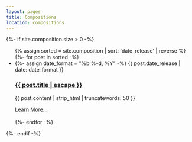 ```yaml
---
layout: pages
title: Compositions
location: compositions
---
```


<html>
  <div class="white-space">
    {%- if site.composition.size > 0 -%}
        <ul class="post-list">
          {% assign sorted = site.composition | sort: 'date_release' | reverse %}
          {%- for post in sorted -%}
          <li>
            {%- assign date_format = "%b %-d, %Y" -%}
            <span class="post-meta">{{ post.date_release | date: date_format }}</span>
            <h3>
              <a class="post-link" href="{{ post.url | relative_url }}">
                {{ post.title | escape }}
              </a>
            </h3>
            <p>
              {{ post.content | strip_html | truncatewords: 50 }}
            </p>
          </li>
          <div class="button">
              <a href="{{ post.url | relative_url }}">Learn More...</a>
          </div>
          <br/>
          {%- endfor -%}
        </ul>
    {%- endif -%}
  </div>
</html>